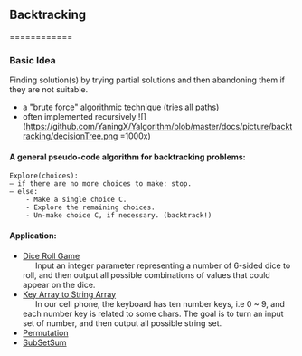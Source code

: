 ## Backtracking
============
### Basic Idea
Finding solution(s) by trying partial solutions and then abandoning them if they are not suitable.
- a "brute force" algorithmic technique (tries all paths)
- often implemented recursively
![](https://github.com/YaningX/Yalgorithm/blob/master/docs/picture/backtracking/decisionTree.png =1000x)<br>

#### A general pseudo-code algorithm for backtracking problems:
```
Explore(choices):
– if there are no more choices to make: stop.
– else:
    - Make a single choice C.
    - Explore the remaining choices.
    - Un-make choice C, if necessary. (backtrack!)
```
#### Application:
- [Dice Roll Game](https://github.com/YaningX/Yalgorithm/blob/master/backtracking/src/main/java/DiceRollGame.java)<br>
&ensp; &ensp; Input an integer parameter representing a number of 6-sided dice to roll, and then output all possible combinations of values that could appear on the dice.
- [Key Array to String Array](https://github.com/YaningX/Yalgorithm/blob/master/backtracking/src/main/java/Key2String.java)<br>
&ensp; &ensp; In our cell phone, the keyboard has ten number keys, i.e 0 ~ 9, and each number key is related to some chars. The goal is to turn an input set of number, and then output all possible string set.
- [Permutation](https://github.com/YaningX/Yalgorithm/blob/master/backtracking/src/main/java/Permutation.java)
- [SubSetSum](https://github.com/YaningX/Yalgorithm/blob/master/backtracking/src/main/java/SubSetSum.java)
